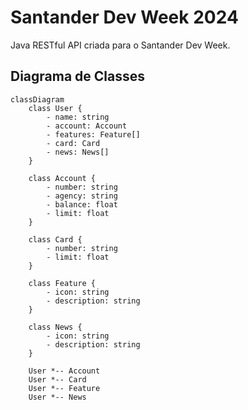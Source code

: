 # Santander Dev Week 2024
Java RESTful API criada para o Santander Dev Week.

## Diagrama de Classes

```mermaid
classDiagram
    class User {
        - name: string
        - account: Account
        - features: Feature[]
        - card: Card
        - news: News[]
    }

    class Account {
        - number: string
        - agency: string
        - balance: float
        - limit: float
    }

    class Card {
        - number: string
        - limit: float
    }

    class Feature {
        - icon: string
        - description: string
    }

    class News {
        - icon: string
        - description: string
    }

    User *-- Account
    User *-- Card
    User *-- Feature
    User *-- News
```
